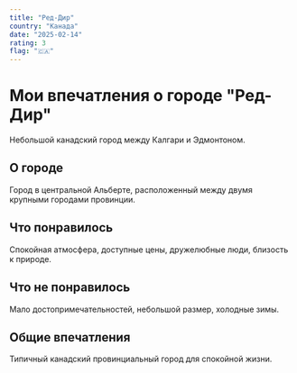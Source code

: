 ```yaml
---
title: "Ред-Дир"
country: "Канада"
date: "2025-02-14"
rating: 3
flag: "🇨🇦"
---
```


# Мои впечатления о городе "Ред-Дир"

Небольшой канадский город между Калгари и Эдмонтоном.

## О городе

Город в центральной Альберте, расположенный между двумя крупными городами провинции.

## Что понравилось

Спокойная атмосфера, доступные цены, дружелюбные люди, близость к природе.

## Что не понравилось

Мало достопримечательностей, небольшой размер, холодные зимы.

## Общие впечатления

Типичный канадский провинциальный город для спокойной жизни.
